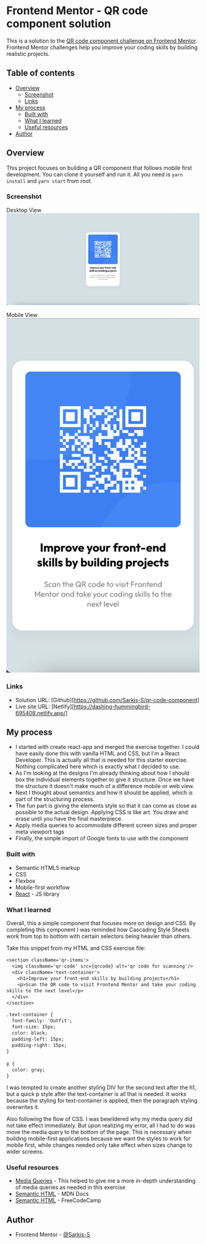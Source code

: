 # Frontend Mentor - QR code component solution

This is a solution to the [QR code component challenge on Frontend Mentor](https://www.frontendmentor.io/challenges/qr-code-component-iux_sIO_H). Frontend Mentor challenges help you improve your coding skills by building realistic projects. 

## Table of contents

- [Overview](#overview)
  - [Screenshot](#screenshot)
  - [Links](#links)
- [My process](#my-process)
  - [Built with](#built-with)
  - [What I learned](#what-i-learned)
  - [Useful resources](#useful-resources)
- [Author](#author)

## Overview

This project focuses on building a QR component that follows mobile first development. You can clone it yourself and run it. All you need is `yarn install` and `yarn start` from root.

### Screenshot

Desktop View
![](./src/images/1440xDesktop.png)

Mobile View
![](./src/images/375xMobile.png)

### Links

- Solution URL: [Github][https://github.com/Sarkis-S/qr-code-component]
- Live site URL: [Netlify][https://dashing-hummingbird-695408.netlify.app/]

## My process

- I started with create react-app and merged the exercise together. I could have easily done this with vanilla HTML and CSS, but I'm a React Developer. This is actually all that is needed for this starter exercise. Nothing complicated here which is exactly what I decided to use.
- As I'm looking at the designs I'm already thinking about how I should box the individual elements together to give it structure. Once we have the structure it doesn't make much of a difference mobile or web view.
- Next I thought about semantics and how it should be applied, which is part of the structuring process.
- The fun part is giving the elements style so that it can come as close as possible to the actual design. Applying CSS is like art. You draw and erase until you have the final masterpiece. 
- Apply media queries to accommodate different screen sizes and proper meta viewport tags
- Finally, the simple import of Google fonts to use with the component

### Built with

- Semantic HTML5 markup
- CSS
- Flexbox
- Mobile-first workflow
- [React](https://reactjs.org/) - JS library

### What I learned

Overall, this a simple component that focuses more on design and CSS. By completing this component I was reminded how Cascading Style Sheets work from top to bottom with certain selectors being heavier than others.

Take this snippet from my HTML and CSS exercise file:

```
<section className='qr-items'>
  <img className='qr-code' src={qrcode} alt='qr code for scanning'/>
  <div className='text-container'>
    <h1>Improve your front-end skills by building projects</h1>
    <p>Scan the QR code to visit Frontend Mentor and take your coding skills to the next level</p>
  </div>
</section>
```

```
.text-container {
  font-family: 'Outfit';
  font-size: 15px;
  color: black;
  padding-left: 15px;
  padding-right: 15px;
}

p {
  color: gray;
}
```

I was tempted to create another styling DIV for the second text after the h1, but a quick p style after the text-container is all that is needed. It works because the styling for text-container is applied, then the paragraph styling overwrites it.

Also following the flow of CSS. I was bewildered why my media query did not take effect immediately. But upon realizing my error, all I had to do was move the media query to the bottom of the page. This is necessary when building mobile-first applications because we want the styles to work for mobile first, while changes needed only take effect when sizes change to wider screens.

### Useful resources

- [Media Queries](https://developer.mozilla.org/en-US/docs/Web/CSS/Media_Queries/Using_media_queries) - This helped to give me a more in-depth understanding of media queries as needed in this exercise
- [Semantic HTML](https://developer.mozilla.org/en-US/docs/Glossary/Semantics) - MDN Docs
- [Semantic HTML](https://www.freecodecamp.org/news/semantic-html5-elements/#:~:text=Semantic%20HTML%20elements%20are%20those,content%20that%20is%20inside%20them.) - FreeCodeCamp

## Author

- Frontend Mentor - [@Sarkis-S](https://www.frontendmentor.io/profile/Sarkis-S)
